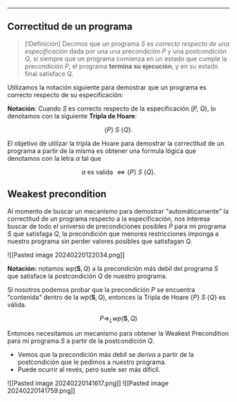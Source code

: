 ***
## Correctitud de un programa

>[!Definición]
> Decimos que un programa *S* es *correcto respecto de una especificación* dada por una una precondición *P* y una postcondición *Q*, si siempre que un programa comienza en un estado que cumple la precondición *P*, el programa **termina su ejecución**, y en su estado final satisface Q.

Utilizamos la notación siguiente para demostrar que un programa es correcto respecto de su especificación:

**Notación**: Cuando *S* es correcto respecto de la especificación (*P, Q*), lo denotamos con la siguiente **Tripla de Hoare**:

$$\{P\} \ S \ \{Q\}.$$

El objetivo de utilizar la tripla de Hoare para demostrar la correctitud de un programa a partir de la misma es obtener una formula lógica que denotamos con la letra $\alpha$ tal que 

$$\alpha \ \text{es valida} \ \iff \{P\} \ S \ \{Q\}.$$

## Weakest precondition
Al momento de buscar un mecanismo para demostrar "automáticamente" la correctitud de un programa respecto a la especificación, nos interesa buscar de todo el universo de precondiciones posibles *P* para mi programa *S* que satisfaga *Q*, la precondición que menores restricciones imponga a nuestro programa sin perder valores posibles que satisfagan *Q*.

![[Pasted image 20240220122034.png]]

**Notación:** notamos $wp(\textbf{S}, Q)$ a la precondición más debil del programa *S* que satisface la postcondición *Q* de nuestro programa.

Si nosotros podemos probar que la precondición $P$  se encuentra "contenida" dentro de la $wp(\textbf{S}, Q)$, entonces la Tripla de Hoare $\{P\} \ S \ \{Q\}$ es válida.

$$P \Longrightarrow_{L} wp(\textbf{S}, Q)$$

Entonces necesitamos un mecanismo para obtener la Weakest Precondition para mi programa *S* a partir de la postcondición *Q*.

* Vemos que la precondición más debil se *deriva* a partir de la postcondición que le pedimos a nuestro programa.
* Puede ocurrir al revés, pero suele ser más dificil.

![[Pasted image 20240220141617.png]]
![[Pasted image 20240220141759.png]]

